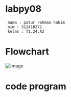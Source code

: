 # labpy08
     nama : patur rahman hakim
     nim : 312410271
     kelas : TI.24.A2
# Flowchart
![image](https://github.com/user-attachments/assets/0cce3733-af1f-4c9b-905c-3a3f153b565b)
# code program
